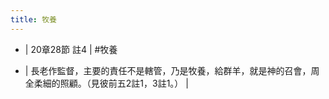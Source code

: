 ```yaml
---
title: 牧養
---
```


- | 20章28節 註4 | #牧養

- | 長老作監督，主要的責任不是轄管，乃是牧養，給群羊，就是神的召會，周全柔細的照顧。（見彼前五2註1，3註1。） |
